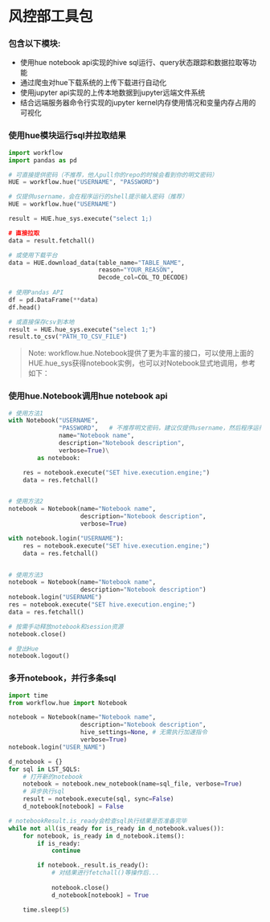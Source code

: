 # 风控部工具包
### 包含以下模块:

- 使用hue notebook api实现的hive sql运行、query状态跟踪和数据拉取等功能
- 通过爬虫对hue下载系统的上传下载进行自动化
- 使用jupyter api实现的上传本地数据到jupyter远端文件系统
- 结合远端服务器命令行实现的jupyter kernel内存使用情况和变量内存占用的可视化

### 使用hue模块运行sql并拉取结果
``` python
import workflow
import pandas as pd

# 可直接提供密码（不推荐，他人pull你的repo的时候会看到你的明文密码）
HUE = workflow.hue("USERNAME", "PASSWORD")

# 仅提供username，会在程序运行的shell提示输入密码（推荐）
HUE = workflow.hue("USERNAME")

result = HUE.hue_sys.execute("select 1;)

# 直接拉取
data = result.fetchall()

# 或使用下载平台
data = HUE.download_data(table_name="TABLE_NAME",
                         reason="YOUR_REASON",
                         Decode_col=COL_TO_DECODE)
                         
# 使用Pandas API
df = pd.DataFrame(**data)
df.head()

# 或直接保存csv到本地
result = HUE.hue_sys.execute("select 1;")
result.to_csv("PATH_TO_CSV_FILE")
```

> Note: workflow.hue.Notebook提供了更为丰富的接口，可以使用上面的HUE.hue_sys获得notebook实例，也可以对Notebook显式地调用，参考如下：

### 使用hue.Notebook调用hue notebook api
``` python
# 使用方法1
with Notebook("USERNAME",
              "PASSWORD",   # 不推荐明文密码，建议仅提供username，然后程序运行时在命令行输入密码
              name="Notebook name",
              description="Notebook description",
              verbose=True)\
        as notebook:

    res = notebook.execute("SET hive.execution.engine;")
    data = res.fetchall()


# 使用方法2
notebook = Notebook(name="Notebook name",
                    description="Notebook description",
                    verbose=True)

with notebook.login("USERNAME"):
    res = notebook.execute("SET hive.execution.engine;")
    data = res.fetchall()


# 使用方法3
notebook = Notebook(name="Notebook name",
                    description="Notebook description")
notebook.login("USERNAME")
res = notebook.execute("SET hive.execution.engine;")
data = res.fetchall()

# 按需手动释放notebook和session资源
notebook.close()

# 登出Hue
notebook.logout()
```

### 多开notebook，并行多条sql
``` python
import time
from workflow.hue import Notebook

notebook = Notebook(name="Notebook name",
                    description="Notebook description",
                    hive_settings=None, # 无需执行加速指令
                    verbose=True)
notebook.login("USER_NAME")

d_notebook = {}
for sql in LST_SQLS:
    # 打开新的notebook
    notebook = notebook.new_notebook(name=sql_file, verbose=True)
    # 异步执行sql
    result = notebook.execute(sql, sync=False)
    d_notebook[notebook] = False

# notebookResult.is_ready会检查sql执行结果是否准备完毕
while not all(is_ready for is_ready in d_notebook.values()):
    for notebook, is_ready in d_notebook.items():
        if is_ready:
            continue

        if notebook._result.is_ready():
            # 对结果进行fetchall()等操作后...
            
            notebook.close()
            d_notebook[notebook] = True

    time.sleep(5)
``` 
